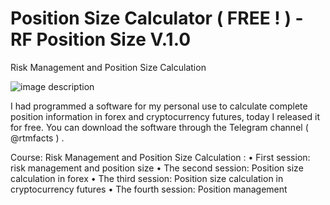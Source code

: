 #  Position Size Calculator ( FREE ! ) - RF Position Size V.1.0
Risk Management and Position Size Calculation 


![image description](Screen%20%Shot/RF-Position-Size-Calculator-V.1.0.png)


I had programmed a software for my personal use to calculate complete position information in forex and cryptocurrency futures, today I released it for free. You can download the software through the Telegram channel ( @rtmfacts ) .

Course: Risk Management and Position Size Calculation :
•	First session: risk management and position size
•	The second session: Position size calculation in forex
•	The third session: Position size calculation in cryptocurrency futures
•	The fourth session: Position management
